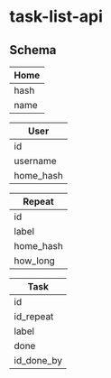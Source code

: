 # task-list-api

## Schema

| Home |
| ---- |
| hash |
| name |

| User      |
| --------- |
| id        |
| username  |
| home_hash |

| Repeat    |
| --------- |
| id        |
| label     |
| home_hash |
| how_long  |

| Task       |
| ---------- |
| id         |
| id_repeat  |
| label      |
| done       |
| id_done_by |
